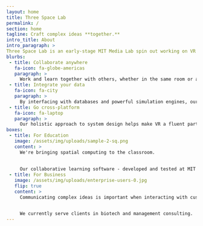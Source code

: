 ```yaml
---
layout: home
title: Three Space Lab
permalink: /
section: home
tagline: Craft complex ideas **together.**
intro_title: About
intro_paragraph: >
Three Space Lab is an early-stage MIT Media Lab spin out working on VR and AR software solutions for education, training, and workplace learning, with a focus on uses of interactive simulation. Some previous projects have focused on electricity and magnetism, crystalline structures, 3D scanning, and tools for visual design of brands. We are a team of designers and engineers focused on building world-class collaborative spatial computing systems. Our work builds on years of experience in multi-user virtual reality and scientific visualization.
blurbs:
 - title: Collaborate anywhere
   fa-icon: fa-globe-americas
   paragraph: >
     Work and learn together with others, whether in the same room or around the world. Easily share your activities with colleagues.
 - title: Integrate your data
   fa-icon: fa-city
   paragraph: >
     By interfacing with databases and powerful simulation engines, our software facilitates practical use cases and deep dynamical interaction.
 - title: Go cross-platform
   fa-icon: fa-laptop
   paragraph: >
     Our holistic approach to system design helps make VR a fluent part of your workflow. With deep knowledge of the design space, we know how to pick the right tool for each job.
boxes:
 - title: For Education
   image: /assets/img/uploads/sample-2-sq.png
   content: >
     We're bringing spatial computing to the classroom.
     
     
     Our collaborative learning software - developed and tested at MIT - creates a virtual science lab in which students can study and experiment directly with fundamental forces.
 - title: For Business
   image: /assets/img/uploads/enterprise-users-0.jpg
   flip: true
   content: >
     Communicating complex ideas is important when interacting with customers and investors, and also amongst employees.


     We currently serve clients in biotech and management consulting.
---
```

